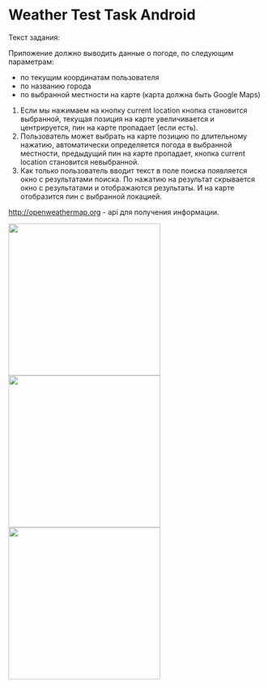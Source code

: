 # Weather Test Task Android

Текст задания:

Приложение должно выводить данные о погоде, по следующим параметрам:
- по текущим координатам пользователя
- по названию города
- по выбранной местности на карте (карта должна быть Google Maps)
1. Если мы нажимаем на кнопку current location кнопка становится выбранной, текущая позиция на карте увеличивается и центрируется, пин на карте пропадает (если есть).
2. Пользователь может выбрать на карте позицию по длительному нажатию, автоматически определяется погода в выбранной местности, предыдущий пин на карте пропадает, кнопка current location становится невыбранной.
3. Как только пользователь вводит текст в поле поиска появляется окно с результатами поиска. По нажатию на результат скрывается окно с результатами и отображаются результаты. И на карте отобразится пин с выбранной локацией.

http://openweathermap.org  - api для получения информации.

<img src="https://cloud.githubusercontent.com/assets/16716940/22428133/9bc0512e-e70e-11e6-815d-03b5c83eac74.png" height="300">
<img src="https://cloud.githubusercontent.com/assets/16716940/22428136/9df1c838-e70e-11e6-9f15-bc266ed5a601.png" height="300">
<img src="https://cloud.githubusercontent.com/assets/16716940/22428137/9f8f60c4-e70e-11e6-8dce-271f2159b3f8.png" height="300">